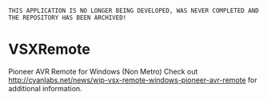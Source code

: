 `THIS APPLICATION IS NO LONGER BEING DEVELOPED, WAS NEVER COMPLETED AND THE REPOSITORY HAS BEEN ARCHIVED!`

VSXRemote
=========

Pioneer AVR Remote for Windows (Non Metro)
Check out http://cyanlabs.net/news/wip-vsx-remote-windows-pioneer-avr-remote for additional information.
